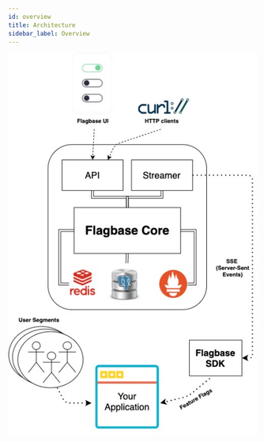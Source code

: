 ```yaml
---
id: overview
title: Architecture
sidebar_label: Overview
---
```


<div align="center">
  <img width="570px" aria-label="Architecture Diagram" src="../assets/img/system-in-context.jpg" />
</div>
